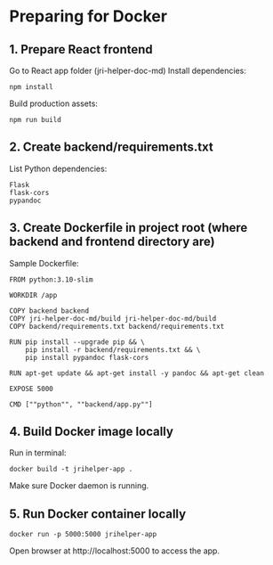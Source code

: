 # Preparing for Docker

## 1. Prepare React frontend
Go to React app folder (jri-helper-doc-md)
Install dependencies:

```
npm install
```

Build production assets:

```
npm run build
```

## 2. Create backend/requirements.txt
List Python dependencies:
```
Flask
flask-cors
pypandoc
```

## 3. Create Dockerfile in project root (where backend and frontend directory are)
Sample Dockerfile:

```
FROM python:3.10-slim

WORKDIR /app

COPY backend backend
COPY jri-helper-doc-md/build jri-helper-doc-md/build
COPY backend/requirements.txt backend/requirements.txt

RUN pip install --upgrade pip && \
    pip install -r backend/requirements.txt && \
    pip install pypandoc flask-cors

RUN apt-get update && apt-get install -y pandoc && apt-get clean

EXPOSE 5000

CMD [""python"", ""backend/app.py""]
```

## 4. Build Docker image locally
Run in terminal:

```
docker build -t jrihelper-app .
```

Make sure Docker daemon is running.

## 5. Run Docker container locally
```
docker run -p 5000:5000 jrihelper-app
```

Open browser at http://localhost:5000 to access the app.
